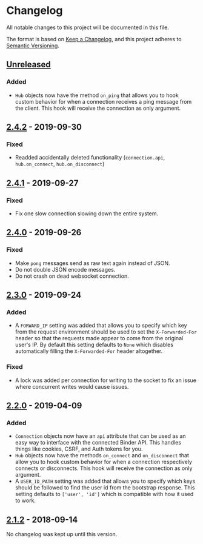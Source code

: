 # Changelog
All notable changes to this project will be documented in this file.

The format is based on [Keep a Changelog](https://keepachangelog.com/en/1.0.0/),
and this project adheres to [Semantic Versioning](https://semver.org/spec/v2.0.0.html).

## [Unreleased]
### Added
- `Hub` objects now have the method `on_ping` that allows you to hook custom
behavior for when a connection receives a ping message from the client. This
hook will receive the connection as only argument.

## [2.4.2] - 2019-09-30
### Fixed
- Readded accidentally deleted functionality (`connection.api`,
`hub.on_connect`, `hub.on_disconnect`)

## [2.4.1] - 2019-09-27
### Fixed
- Fix one slow connection slowing down the entire system.

## [2.4.0] - 2019-09-26
### Fixed
- Make `pong` messages send as raw text again instead of JSON.
- Do not double JSON encode messages.
- Do not crash on dead websocket connection.

## [2.3.0] - 2019-09-24
### Added
- A `FORWARD_IP` setting was added that allows you to specify which key from
the request environment should be used to set the `X-Forwarded-For` header so
that the requests made appear to come from the original user's IP. By default
this setting defaults to `None` which disables automatically filling the
`X-Forwarded-For` header altogether.
### Fixed
- A lock was added per connection for writing to the socket to fix an issue
where concurrent writes would cause issues.

## [2.2.0] - 2019-04-09
### Added
- `Connection` objects now have an `api` attribute that can be used as an
easy way to interface with the connected Binder API. This handles things like
cookies, CSRF, and Auth tokens for you.
- `Hub` objects now have the methods `on_connect` and `on_disconnect` that
allow you to hook custom behavior for when a connection respectively connects
or disconnects. This hook will receive the connection as only argument.
- A `USER_ID_PATH` setting was added that allows you to specify which keys
should be followed to find the user id from the bootstrap response. This
setting defaults to `['user', 'id']` which is compatible with how it used to
work.

## [2.1.2] - 2018-09-14
No changelog was kept up until this version.

[Unreleased]: https://github.com/CodeYellowBV/high-templar/compare/2.4.2...HEAD
[2.4.2]: https://github.com/CodeYellowBV/high-templar/compare/2.4.1...2.4.2
[2.4.1]: https://github.com/CodeYellowBV/high-templar/compare/2.4.0...2.4.1
[2.4.0]: https://github.com/CodeYellowBV/high-templar/compare/2.3.0...2.4.0
[2.3.0]: https://github.com/CodeYellowBV/high-templar/compare/2.2.0...2.3.0
[2.2.0]: https://github.com/CodeYellowBV/high-templar/compare/2.1.2...2.2.0
[2.1.2]: https://github.com/CodeYellowBV/high-templar/releases/tag/2.1.2

